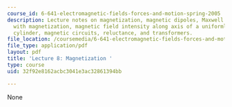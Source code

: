 ```yaml
---
course_id: 6-641-electromagnetic-fields-forces-and-motion-spring-2005
description: Lecture notes on magnetization, magnetic dipoles, Maxwell's equations
  with magnetization, magnetic field intensity along axis of a uniformly magnetized
  cylinder, magnetic circuits, reluctance, and transformers.
file_location: /coursemedia/6-641-electromagnetic-fields-forces-and-motion-spring-2005/32f92e8162acbc3041e3ac32861394bb_lecture8.pdf
file_type: application/pdf
layout: pdf
title: 'Lecture 8: Magnetization '
type: course
uid: 32f92e8162acbc3041e3ac32861394bb

---
```

None